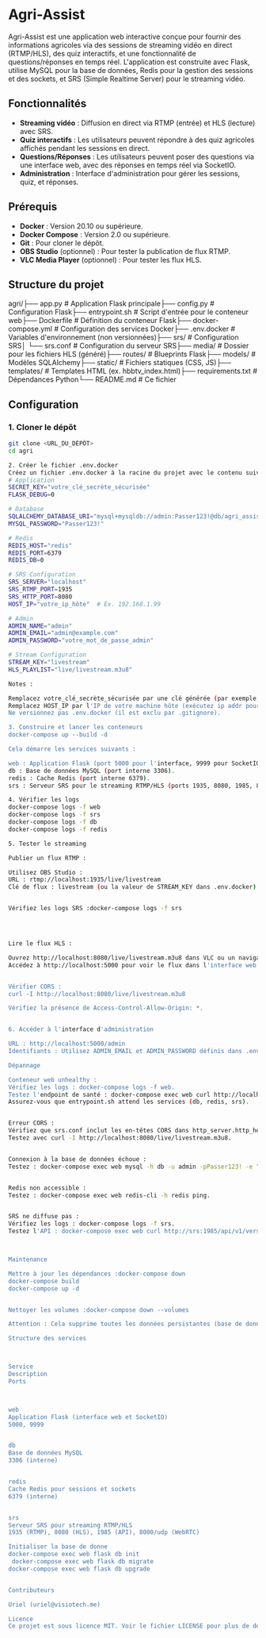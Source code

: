 # Agri-Assist

Agri-Assist est une application web interactive conçue pour fournir des informations agricoles via des sessions de streaming vidéo en direct (RTMP/HLS), des quiz interactifs, et une fonctionnalité de questions/réponses en temps réel. L'application est construite avec Flask, utilise MySQL pour la base de données, Redis pour la gestion des sessions et des sockets, et SRS (Simple Realtime Server) pour le streaming vidéo.

## Fonctionnalités
- **Streaming vidéo** : Diffusion en direct via RTMP (entrée) et HLS (lecture) avec SRS.
- **Quiz interactifs** : Les utilisateurs peuvent répondre à des quiz agricoles affichés pendant les sessions en direct.
- **Questions/Réponses** : Les utilisateurs peuvent poser des questions via une interface web, avec des réponses en temps réel via SocketIO.
- **Administration** : Interface d'administration pour gérer les sessions, quiz, et réponses.

## Prérequis
- **Docker** : Version 20.10 ou supérieure.
- **Docker Compose** : Version 2.0 ou supérieure.
- **Git** : Pour cloner le dépôt.
- **OBS Studio** (optionnel) : Pour tester la publication de flux RTMP.
- **VLC Media Player** (optionnel) : Pour tester les flux HLS.

## Structure du projet

agri/├── app.py                  # Application Flask principale├── config.py              # Configuration Flask├── entrypoint.sh          # Script d'entrée pour le conteneur web├── Dockerfile             # Définition du conteneur Flask├── docker-compose.yml     # Configuration des services Docker├── .env.docker            # Variables d'environnement (non versionnées)├── srs/                   # Configuration SRS│   └── srs.conf           # Configuration du serveur SRS├── media/                 # Dossier pour les fichiers HLS (généré)├── routes/                # Blueprints Flask├── models/                # Modèles SQLAlchemy├── static/                # Fichiers statiques (CSS, JS)├── templates/             # Templates HTML (ex. hbbtv_index.html)├── requirements.txt       # Dépendances Python└── README.md              # Ce fichier

## Configuration

### 1. Cloner le dépôt
```bash
git clone <URL_DU_DÉPÔT>
cd agri

2. Créer le fichier .env.docker
Créez un fichier .env.docker à la racine du projet avec le contenu suivant :
# Application
SECRET_KEY="votre_clé_secrète_sécurisée"
FLASK_DEBUG=0

# Database
SQLALCHEMY_DATABASE_URI="mysql+mysqldb://admin:Passer123!@db/agri_assist"
MYSQL_PASSWORD="Passer123!"

# Redis
REDIS_HOST="redis"
REDIS_PORT=6379
REDIS_DB=0

# SRS Configuration
SRS_SERVER="localhost"
SRS_RTMP_PORT=1935
SRS_HTTP_PORT=8080
HOST_IP="votre_ip_hôte"  # Ex. 192.168.1.99

# Admin
ADMIN_NAME="admin"
ADMIN_EMAIL="admin@example.com"
ADMIN_PASSWORD="votre_mot_de_passe_admin"

# Stream Configuration
STREAM_KEY="livestream"
HLS_PLAYLIST="live/livestream.m3u8"

Notes :

Remplacez votre_clé_secrète_sécurisée par une clé générée (par exemple, openssl rand -hex 32).
Remplacez HOST_IP par l'IP de votre machine hôte (exécutez ip addr pour la trouver).
Ne versionnez pas .env.docker (il est exclu par .gitignore).

3. Construire et lancer les conteneurs
docker-compose up --build -d

Cela démarre les services suivants :

web : Application Flask (port 5000 pour l'interface, 9999 pour SocketIO).
db : Base de données MySQL (port interne 3306).
redis : Cache Redis (port interne 6379).
srs : Serveur SRS pour le streaming RTMP/HLS (ports 1935, 8080, 1985, 8000/udp).

4. Vérifier les logs
docker-compose logs -f web
docker-compose logs -f srs
docker-compose logs -f db
docker-compose logs -f redis

5. Tester le streaming

Publier un flux RTMP :

Utilisez OBS Studio :
URL : rtmp://localhost:1935/live/livestream
Clé de flux : livestream (ou la valeur de STREAM_KEY dans .env.docker).


Vérifiez les logs SRS :docker-compose logs -f srs




Lire le flux HLS :

Ouvrez http://localhost:8080/live/livestream.m3u8 dans VLC ou un navigateur.
Accédez à http://localhost:5000 pour voir le flux dans l'interface web.


Vérifier CORS :
curl -I http://localhost:8080/live/livestream.m3u8

Vérifiez la présence de Access-Control-Allow-Origin: *.


6. Accéder à l'interface d'administration

URL : http://localhost:5000/admin
Identifiants : Utilisez ADMIN_EMAIL et ADMIN_PASSWORD définis dans .env.docker.

Dépannage

Conteneur web unhealthy :
Vérifiez les logs : docker-compose logs -f web.
Testez l'endpoint de santé : docker-compose exec web curl http://localhost:5000/health-check.
Assurez-vous que entrypoint.sh attend les services (db, redis, srs).


Erreur CORS :
Vérifiez que srs.conf inclut les en-têtes CORS dans http_server.http_headers.
Testez avec curl -I http://localhost:8080/live/livestream.m3u8.


Connexion à la base de données échoue :
Testez : docker-compose exec web mysql -h db -u admin -pPasser123! -e "SELECT 1".


Redis non accessible :
Testez : docker-compose exec web redis-cli -h redis ping.


SRS ne diffuse pas :
Vérifiez les logs : docker-compose logs -f srs.
Testez l'API : docker-compose exec web curl http://srs:1985/api/v1/versions.



Maintenance

Mettre à jour les dépendances :docker-compose down
docker-compose build
docker-compose up -d


Nettoyer les volumes :docker-compose down --volumes

Attention : Cela supprime toutes les données persistantes (base de données, Redis, médias).

Structure des services



Service
Description
Ports



web
Application Flask (interface web et SocketIO)
5000, 9999


db
Base de données MySQL
3306 (interne)


redis
Cache Redis pour sessions et sockets
6379 (interne)


srs
Serveur SRS pour streaming RTMP/HLS
1935 (RTMP), 8080 (HLS), 1985 (API), 8000/udp (WebRTC)

Initialiser la base de donne
docker-compose exec web flask db init
 docker-compose exec web flask db migrate
docker-compose exec web flask db upgrade


Contributeurs

Uriel (uriel@visiotech.me)

Licence
Ce projet est sous licence MIT. Voir le fichier LICENSE pour plus de détails.```